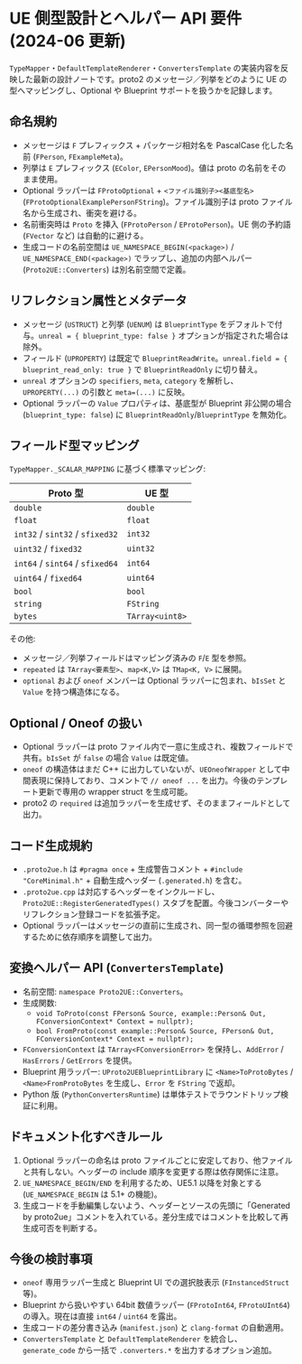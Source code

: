 # UE 側型設計とヘルパー API 要件 (2024-06 更新)

`TypeMapper`・`DefaultTemplateRenderer`・`ConvertersTemplate` の実装内容を反映した最新の設計ノートです。proto2 のメッセージ／列挙をどのように UE の型へマッピングし、Optional や Blueprint サポートを扱うかを記録します。

## 命名規約

- メッセージは `F` プレフィックス + パッケージ相対名を PascalCase 化した名前 (`FPerson`, `FExampleMeta`)。
- 列挙は `E` プレフィックス (`EColor`, `EPersonMood`)。値は proto の名前をそのまま使用。
- Optional ラッパーは `FProtoOptional` + `<ファイル識別子><基底型名>` (`FProtoOptionalExamplePersonFString`)。ファイル識別子は proto ファイル名から生成され、衝突を避ける。
- 名前衝突時は `Proto` を挿入 (`FProtoPerson` / `EProtoPerson`)。UE 側の予約語 (`FVector` など) は自動的に避ける。
- 生成コードの名前空間は `UE_NAMESPACE_BEGIN(<package>)` / `UE_NAMESPACE_END(<package>)` でラップし、追加の内部ヘルパー (`Proto2UE::Converters`) は別名前空間で定義。

## リフレクション属性とメタデータ

- メッセージ (`USTRUCT`) と列挙 (`UENUM`) は `BlueprintType` をデフォルトで付与。`unreal = { blueprint_type: false }` オプションが指定された場合は除外。
- フィールド (`UPROPERTY`) は既定で `BlueprintReadWrite`。`unreal.field = { blueprint_read_only: true }` で `BlueprintReadOnly` に切り替え。
- `unreal` オプションの `specifiers`, `meta`, `category` を解析し、`UPROPERTY(...)` の引数と `meta=(...)` に反映。
- Optional ラッパーの `Value` プロパティは、基底型が Blueprint 非公開の場合 (`blueprint_type: false`) に `BlueprintReadOnly`/`BlueprintType` を無効化。

## フィールド型マッピング

`TypeMapper._SCALAR_MAPPING` に基づく標準マッピング:

| Proto 型 | UE 型 |
| --- | --- |
| `double` | `double` |
| `float` | `float` |
| `int32` / `sint32` / `sfixed32` | `int32` |
| `uint32` / `fixed32` | `uint32` |
| `int64` / `sint64` / `sfixed64` | `int64` |
| `uint64` / `fixed64` | `uint64` |
| `bool` | `bool` |
| `string` | `FString` |
| `bytes` | `TArray<uint8>` |

その他:

- メッセージ／列挙フィールドはマッピング済みの `F`/`E` 型を参照。
- `repeated` は `TArray<要素型>`、`map<K,V>` は `TMap<K, V>` に展開。
- `optional` および `oneof` メンバーは Optional ラッパーに包まれ、`bIsSet` と `Value` を持つ構造体になる。

## Optional / Oneof の扱い

- Optional ラッパーは proto ファイル内で一意に生成され、複数フィールドで共有。`bIsSet` が `false` の場合 `Value` は既定値。
- `oneof` の構造体はまだ C++ に出力していないが、`UEOneofWrapper` として中間表現に保持しており、コメントで `// oneof ...` を出力。今後のテンプレート更新で専用の wrapper struct を生成可能。
- proto2 の `required` は追加ラッパーを生成せず、そのままフィールドとして出力。

## コード生成規約

- `.proto2ue.h` は `#pragma once` + 生成警告コメント + `#include "CoreMinimal.h"` + 自動生成ヘッダー (`.generated.h`) を含む。
- `.proto2ue.cpp` は対応するヘッダーをインクルードし、`Proto2UE::RegisterGeneratedTypes()` スタブを配置。今後コンバーターやリフレクション登録コードを拡張予定。
- Optional ラッパーはメッセージの直前に生成され、同一型の循環参照を回避するために依存順序を調整して出力。

## 変換ヘルパー API (`ConvertersTemplate`)

- 名前空間: `namespace Proto2UE::Converters`。
- 生成関数:
  - `void ToProto(const FPerson& Source, example::Person& Out, FConversionContext* Context = nullptr);`
  - `bool FromProto(const example::Person& Source, FPerson& Out, FConversionContext* Context = nullptr);`
- `FConversionContext` は `TArray<FConversionError>` を保持し、`AddError` / `HasErrors` / `GetErrors` を提供。
- Blueprint 用ラッパー: `UProto2UEBlueprintLibrary` に `<Name>ToProtoBytes` / `<Name>FromProtoBytes` を生成し、`Error` を `FString` で返却。
- Python 版 (`PythonConvertersRuntime`) は単体テストでラウンドトリップ検証に利用。

## ドキュメント化すべきルール

1. Optional ラッパーの命名は proto ファイルごとに安定しており、他ファイルと共有しない。ヘッダーの include 順序を変更する際は依存関係に注意。
2. `UE_NAMESPACE_BEGIN/END` を利用するため、UE5.1 以降を対象とする (`UE_NAMESPACE_BEGIN` は 5.1+ の機能)。
3. 生成コードを手動編集しないよう、ヘッダーとソースの先頭に「Generated by proto2ue」コメントを入れている。差分生成ではコメントを比較して再生成可否を判断する。

## 今後の検討事項

- `oneof` 専用ラッパー生成と Blueprint UI での選択肢表示 (`FInstancedStruct` 等)。
- Blueprint から扱いやすい 64bit 数値ラッパー (`FProtoInt64`, `FProtoUInt64`) の導入。現在は直接 `int64` / `uint64` を露出。
- 生成コードの差分書き込み (`manifest.json`) と `clang-format` の自動適用。
- `ConvertersTemplate` と `DefaultTemplateRenderer` を統合し、`generate_code` から一括で `.converters.*` を出力するオプション追加。
